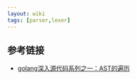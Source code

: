 ```yaml
---
layout: wiki
tags: [parser,lexer]
---
```



## 参考链接

* [golang深入源代码系列之一：AST的遍历](https://studygolang.com/articles/19353)